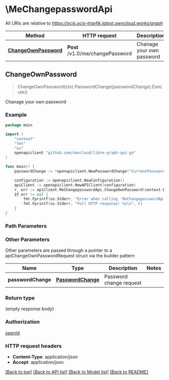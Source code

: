 # \MeChangepasswordApi

All URIs are relative to *https://ocis.ocis-traefik.latest.owncloud.works/graph*

Method | HTTP request | Description
------------- | ------------- | -------------
[**ChangeOwnPassword**](MeChangepasswordApi.md#ChangeOwnPassword) | **Post** /v1.0/me/changePassword | Chanage your own password



## ChangeOwnPassword

> ChangeOwnPassword(ctx).PasswordChange(passwordChange).Execute()

Chanage your own password

### Example

```go
package main

import (
	"context"
	"fmt"
	"os"
	openapiclient "github.com/owncloud/libre-graph-api-go"
)

func main() {
	passwordChange := *openapiclient.NewPasswordChange("CurrentPassword_example", "NewPassword_example") // PasswordChange | Password change request

	configuration := openapiclient.NewConfiguration()
	apiClient := openapiclient.NewAPIClient(configuration)
	r, err := apiClient.MeChangepasswordApi.ChangeOwnPassword(context.Background()).PasswordChange(passwordChange).Execute()
	if err != nil {
		fmt.Fprintf(os.Stderr, "Error when calling `MeChangepasswordApi.ChangeOwnPassword``: %v\n", err)
		fmt.Fprintf(os.Stderr, "Full HTTP response: %v\n", r)
	}
}
```

### Path Parameters



### Other Parameters

Other parameters are passed through a pointer to a apiChangeOwnPasswordRequest struct via the builder pattern


Name | Type | Description  | Notes
------------- | ------------- | ------------- | -------------
 **passwordChange** | [**PasswordChange**](PasswordChange.md) | Password change request | 

### Return type

 (empty response body)

### Authorization

[openId](../README.md#openId)

### HTTP request headers

- **Content-Type**: application/json
- **Accept**: application/json

[[Back to top]](#) [[Back to API list]](../README.md#documentation-for-api-endpoints)
[[Back to Model list]](../README.md#documentation-for-models)
[[Back to README]](../README.md)

